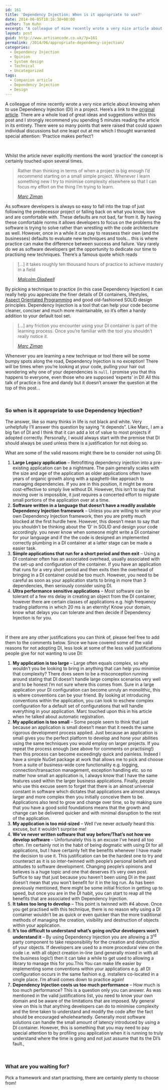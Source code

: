 ```yaml
---
id: 161
title: 'Dependency Injection: When is it appropriate to use?'
date: 2014-06-05T18:16:38+00:00
author: Tom Kuhn
excerpt: "A colleague of mine recently wrote a very nice article about knowing when to use Dependency Injection (DI) in a project. There are a whole load of great ideas and suggestions within this post and I strongly recommend you spending 5 minutes reading the article in its entirety. There were so many points that were raised that could spawn individual discussions but one leapt out at me which I thought warranted special attention: 'Practice makes perfect'!"
layout: post
guid: http://www.artisancode.co.uk/?p=161
permalink: /2014/06/appropriate-dependency-injection/
categories:
  - Dependency Injection
  - Opinion
  - System design
  - Technical
  - Uncategorized
tags:
  - Companion article
  - Dependency Injection
  - Design
---
```

A colleague of mine recently wrote a very nice article about knowing when to use Dependency Injection (DI) in a project. Here&#8217;s a link to the [original article](http://flat9.wordpress.com/2014/06/04/when-should-i-use-dependency-injection/ "Blog article: When should I use Dependency Injection?"). There are a whole load of great ideas and suggestions within this post and I strongly recommend you spending 5 minutes reading the article in its entirety. There were so many points that were raised that could spawn individual discussions but one leapt out at me which I thought warranted special attention: &#8216;Practice makes perfect&#8217;!

&nbsp;

Whilst the article never explicitly mentions the word &#8216;practice&#8217; the concept is certainly touched upon several times.

> Rather than thinking in terms of when a project is big enough I’d recommend starting on a small simple project. Whenever I learn something new I try to minimise complexity elsewhere so that I can focus my effort on the thing I’m trying to learn.
> 
> [_Marc Ziman_](http://flat9.wordpress.com/2014/06/04/when-should-i-use-dependency-injection/ "Blog article: When should I use Dependency Injection?")

As software developers is always so easy to fall into the trap of just following the predecessor project or falling back on what you know, love and are comfortable with. These defaults are not bad, far from it. By having these comfortable norms it allows developers to focus on the problems the software is trying to solve rather than wrestling with the code architecture as well. However, once in a while it can pay to reassess their own (and the businesses) defaults to evaluate new techniques and tools&#8230; this is where practice can make the difference between success and failure. Vary rarely do we as software developers get the opportunity to dedicate our time to practising new techniques. There&#8217;s a famous quote which reads

> [&#8230;] it takes roughly ten thousand hours of practice to achieve mastery in a field
> 
> [_Malcolm Gladwell_](http://www.wisdomgroup.com/blog/10000-hours-of-practice/ "Blog article: Mastering a skill in ten thousand hours.")

By picking a technique to practice (in this case Dependency Injection) it can really help you appreciate the finer details of DI containers, lifestyles, [Aspect Orientated Programming](http://en.wikipedia.org/wiki/Aspect-oriented_programming "Wikipedia entry on AOP") and good old-fashioned SOLID design principles. Dependency Injection is a tool that can help your code become cleaner, conciser and much more maintainable, so it&#8217;s often a handy addition to your default tool set.

> [&#8230;] any friction you encounter using your DI container is part of the learning process. Once you’re familiar with the tool you shouldn&#8217;t really notice it.
> 
> [_Marc Ziman_](http://flat9.wordpress.com/2014/06/04/when-should-i-use-dependency-injection/ "Blog article: When should I use Dependency Injection?")

Whenever you are learning a new technique or tool there will be some bumpy spots along the road, Dependency Injection is no exception! There will be times when you&#8217;re looking at your code, pulling your hair out wondering why one of your dependencies is `null`. I promise you that this happens to everyone, even those who are supposed &#8216;experts&#8217; in DI! All this talk of practice is fine and dandy but it doesn&#8217;t answer the question at the top of this post&#8230;

&nbsp;

### So when is it appropriate to use Dependency Injection?

The answer, like so many thinks in life is not black and white. Very unhelpfully I&#8217;ll answer this question by saying &#8220;it depends&#8221;. Like Marc, I am a big fan of DI and I think that it can add a lot of value to most projects if adopted correctly. Personally, I would always start with the premise that DI should always be used unless there is a justification for not doing so.

What are some of the valid reasons might there be to consider not using DI:

  1. **Large Legacy application** &#8211; Retrofitting dependency injection into a pre-existing application can be a nightmare. The pain generally scales with the size and age of the application as older applications often have years of organic growth along with a spaghetti-like approach to managing dependencies. If you are in this position, it might be more cost-effective to simply live without DI. However, this isn&#8217;t to say that moving over is impossible, it just requires a concerted effort to migrate small portions of the application over at a time.
  2. **Software written in a language that doesn&#8217;t have a readily available Dependency Injection framework** &#8211; Unless you are willing to write your own Dependency Injection framework, then you are pretty much blocked at the first hurdle here. However, this doesn&#8217;t mean to say that you shouldn&#8217;t be thinking about the &#8216;D&#8217; in SOLID and design your code accordingly. you never know when someone might write a DI container for your language and if the the code is designed an implemented correctly plumbing in a DI container at a latter stage can be made a easier task.
  3. **Simple applications that run for a short period and then exit** &#8211; Using a DI container often has an associated overhead, usually associated with the set-up and configuration of the container. If you have an application that runs for a very short period and then exits then the overhead of bringing in a DI container could be too much. However, you need to be careful as soon as your application starts to bring in more than 3 dependencies, then seriously consider using DI.
  4. **Ultra performance sensitive applications** &#8211; Most software can be tolerant of a few ms delay in creating an object from the DI container, however there are certain classes of applications e.g. high frequency trading platforms in which 20 ms is an eternity! Know your domain, know what delays you can tolerate and then decide if Dependency Injection is for you.

&nbsp;

If there are any other justifications you can think of, please feel free to add them to the comments below. Since we have covered some of the valid reasons for not adopting DI, less look at some of the less valid justifications people give for not wanting to use DI:

  1. **My application is too large** &#8211; Large often equals complex, so why wouldn&#8217;t you be looking to bring in anything that can help you minimise that complexity? There does seem to be a misconception running around stating that DI doesn&#8217;t handle large complex scenarios very well and to be honest I&#8217;m not sure where this comes from. Sure in a large application your DI configuration can become unruly an monolithic, this is where conventions can be your friend. By looking at introducing conventions within the application, you can look to eschew complex configuration for a default set of configurations that will handle everything in your application. Marc touched upon this in his article when he talked about automatic registration.
  2. **My application is too small** &#8211; Some people seem to think that just because an application is small doesn&#8217;t mean that it needs the same rigorous development process applied. Just because an application is small gives you the perfect platform to develop and hone your abilities using the same techniques you would employ on larger projects. If you repeat the process enough (see above for comments on practising!) then this process can become exceedingly quick and painless. Indeed I have a simple NuGet package at work that allows me to pick and choose from a suite of business-wide core functionality e.g. logging, connection/transaction management, exception handling etc. so no matter how small an application is, I always know that I have the same features used within the larger business applications. Finally, people who use this excuse seem to forget that there is an almost universal constant in software which dictates that applications are almost always larger and more complex then you initially conceive them to be. Applications also tend to grow and change over time, so by making sure that you have a good solid foundations means that the growth and change can be delivered quicker and with minimal disruption to the rest of the application.
  3. **My application is too mid-sized** &#8211; Well I&#8217;ve never _actually_ heard this excuse, but it wouldn&#8217;t surprise me!
  4. **We&#8217;ve never written software that way before/That&#8217;s not how we develop software** &#8211; Unfortunately this is an excuse I&#8217;ve heard all too often. I&#8217;m certainly not in the habit of being dogmatic with using DI for all applications, but I have certainly felt the benefits whenever I have made the decision to use it. This justification can be the hardest one to try and counteract as it is so inter-twinned with people&#8217;s personal beliefs and attitudes to software development. Changing people&#8217;s opinions and believes is a huge topic and one that deserves it&#8217;s very own post. Suffice to say that just because you haven&#8217;t been using DI in the past doesn&#8217;t mean that you won&#8217;t benefit for it in the log run. As has been previously mentioned, there might be some initial friction in getting up to speed, but once you are in the DI habit, you can start to reap all the benefits that are associated with Dependency Injection.
  5. **It takes too long to develop** &#8211; This point is twinned with #4 above. Once you get practised with this technique, there is no reason why using a DI container wouldn&#8217;t be as quick or even quicker than the more traditional methods of managing the creation, visibility and destruction of objects within your application.
  6. **It&#8217;s too difficult to understand what&#8217;s going on/Our developers won&#8217;t understand it** &#8211; By using Dependency Injection you are allowing a 3<sup>rd</sup> party component to take responsibility for the creation and destruction of your objects. If developers are used to a more procedural view on the code i.e. with all object creation in-line (and generally mixed in with all the business logic!) then it can take a while to get used to allowing a library to manage this for you.This You can make life easier by implementing some conventions within your applications e.g. all DI configuration occurs in the same fashion e.g. installers co-located in a single place. I&#8217;m afraid comes down to practice again!
  7. **Dependency Injection costs us too much performance** &#8211; How much is too much performance? This is a question only you can answer. As was mentioned in the valid justifications list, you need to know your own domain and be aware of the limitations that are imposed. My general view on this is that anything developers can do to minimise complexity and the time taken to understand and modify the code after the fact should be encouraged wholeheartedly. Generally most software solutions can handle the small amount of latency introduced by using a DI container. However, this is something that you may need to pay special attention to by profiling you application when it is running to truly understand where the time is going and not just assume that its the DI&#8217;s fault.,

&nbsp;

### What are you waiting for?

Pick a framework and start practising, there are certainly plenty to choose from!
